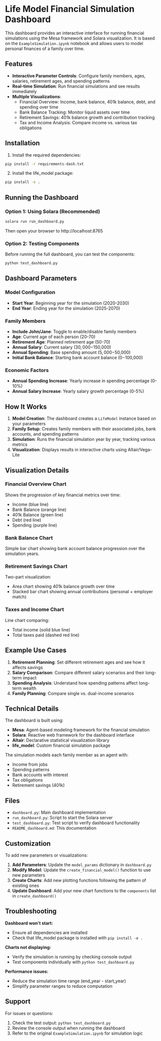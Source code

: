 # Life Model Financial Simulation Dashboard

This dashboard provides an interactive interface for running financial simulations using the Mesa framework and Solara visualization. It is based on the `ExampleSimulation.ipynb` notebook and allows users to model personal finances of a family over time.

## Features

- **Interactive Parameter Controls**: Configure family members, ages, salaries, retirement ages, and spending patterns
- **Real-time Simulation**: Run financial simulations and see results immediately
- **Multiple Visualizations**:
  - Financial Overview: Income, bank balance, 401k balance, debt, and spending over time
  - Bank Balance Tracking: Monitor liquid assets over time
  - Retirement Savings: 401k balance growth and contribution tracking
  - Tax and Income Analysis: Compare income vs. various tax obligations

## Installation

1. Install the required dependencies:
```bash
pip install -r requirements-dash.txt
```

2. Install the life_model package:
```bash
pip install -e .
```

## Running the Dashboard

### Option 1: Using Solara (Recommended)
```bash
solara run run_dashboard.py
```

Then open your browser to http://localhost:8765

### Option 2: Testing Components
Before running the full dashboard, you can test the components:
```bash
python test_dashboard.py
```

## Dashboard Parameters

### Model Configuration
- **Start Year**: Beginning year for the simulation (2020-2030)
- **End Year**: Ending year for the simulation (2025-2070)

### Family Members
- **Include John/Jane**: Toggle to enable/disable family members
- **Age**: Current age of each person (20-70)
- **Retirement Age**: Planned retirement age (50-70)
- **Annual Salary**: Current salary ($30,000-$150,000)
- **Annual Spending**: Base spending amount ($5,000-$50,000)
- **Initial Bank Balance**: Starting bank account balance ($0-$100,000)

### Economic Factors
- **Annual Spending Increase**: Yearly increase in spending percentage (0-10%)
- **Annual Salary Increase**: Yearly salary growth percentage (0-5%)

## How It Works

1. **Model Creation**: The dashboard creates a `LifeModel` instance based on your parameters
2. **Family Setup**: Creates family members with their associated jobs, bank accounts, and spending patterns
3. **Simulation**: Runs the financial simulation year by year, tracking various metrics
4. **Visualization**: Displays results in interactive charts using Altair/Vega-Lite

## Visualization Details

### Financial Overview Chart
Shows the progression of key financial metrics over time:
- Income (blue line)
- Bank Balance (orange line) 
- 401k Balance (green line)
- Debt (red line)
- Spending (purple line)

### Bank Balance Chart
Simple bar chart showing bank account balance progression over the simulation years.

### Retirement Savings Chart
Two-part visualization:
- Area chart showing 401k balance growth over time
- Stacked bar chart showing annual contributions (personal + employer match)

### Taxes and Income Chart
Line chart comparing:
- Total income (solid blue line)
- Total taxes paid (dashed red line)

## Example Use Cases

1. **Retirement Planning**: Set different retirement ages and see how it affects savings
2. **Salary Comparison**: Compare different salary scenarios and their long-term impact
3. **Spending Analysis**: Understand how spending patterns affect long-term wealth
4. **Family Planning**: Compare single vs. dual-income scenarios

## Technical Details

The dashboard is built using:
- **Mesa**: Agent-based modeling framework for the financial simulation
- **Solara**: Reactive web framework for the dashboard interface
- **Altair**: Declarative statistical visualization library
- **life_model**: Custom financial simulation package

The simulation models each family member as an agent with:
- Income from jobs
- Spending patterns
- Bank accounts with interest
- Tax obligations
- Retirement savings (401k)

## Files

- `dashboard.py`: Main dashboard implementation
- `run_dashboard.py`: Script to start the Solara server
- `test_dashboard.py`: Test script to verify dashboard functionality
- `README_dashboard.md`: This documentation

## Customization

To add new parameters or visualizations:

1. **Add Parameters**: Update the `model_params` dictionary in `dashboard.py`
2. **Modify Model**: Update the `create_financial_model()` function to use new parameters
3. **Create Charts**: Add new plotting functions following the pattern of existing ones
4. **Update Dashboard**: Add your new chart functions to the `components` list in `create_dashboard()`

## Troubleshooting

**Dashboard won't start:**
- Ensure all dependencies are installed
- Check that life_model package is installed with `pip install -e .`

**Charts not displaying:**
- Verify the simulation is running by checking console output
- Test components individually with `python test_dashboard.py`

**Performance issues:**
- Reduce the simulation time range (end_year - start_year)
- Simplify parameter ranges to reduce computation

## Support

For issues or questions:
1. Check the test output: `python test_dashboard.py`
2. Review the console output when running the dashboard
3. Refer to the original `ExampleSimulation.ipynb` for simulation logic